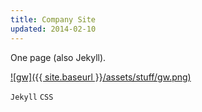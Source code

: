 ```yaml
---
title: Company Site
updated: 2014-02-10 
---
```


One page (also Jekyll).

[![gw]({{ site.baseurl }}/assets/stuff/gw.png)](http://www.govwizely.com/)

`Jekyll` `CSS`